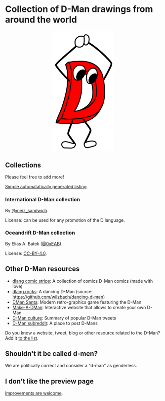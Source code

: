 Collection of D-Man drawings from around the world
==================================================

<p align="center">
  <a href="./dman-original.svg"><img style="max-width: 100%; width: 200px" src="./dman-original.svg" alt="Original D-man svg"/></a>
</p>

## Collections

Please feel free to add more!

[Simple automatatically generated listing](https://dlang-community.github.io/d-mans).

### International D-Man collection

By [@meiz_sandwich](https://twitter.com/meiz_sandwich).

License: can be used for any promotion of the D language.

### Oceandrift D-Man collection

By Elias A. Batek ([@0xEAB](https://github.com/0xEAB)).

License: [CC-BY-4.0](./oceandrift/COPYING.txt).

## Other D-Man resources

- [dlang comic strips](https://twitter.com/DlangGuy): A collection of comics D-Man comics (made with love)
- [dlang.rocks](https://dlang.rocks): A dancing D-Man (source: https://github.com/wilzbach/dancing-d-man)
- [DMan Santa](https://santa.wfr.moe): Modern retro-graphics game featuring the D-Man
- [Make-A-DMan](https://wfr.moe/make-a-dman): Interactive website that allows to create your own D-Man
- [D-Man culture](https://forum.dlang.org/post/vccecaeunthhfgvkoija@forum.dlang.org): Summary of popular D-Man tweets
- [D-Man subreddit](https://www.reddit.com/r/dman): A place to post D-Mans

Do you know a website, tweet, blog or other resource related to the D-Man?
Add it [to the list](https://github.com/dlang-community/d-mans/edit/gh-pages/README.md).

## Shouldn't it be called d-men?

We are politically correct and consider a "d-man" as genderless.

## I don't like the preview page

[Improvements are welcome](https://github.com/dlang-community/d-mans/issues/1).
